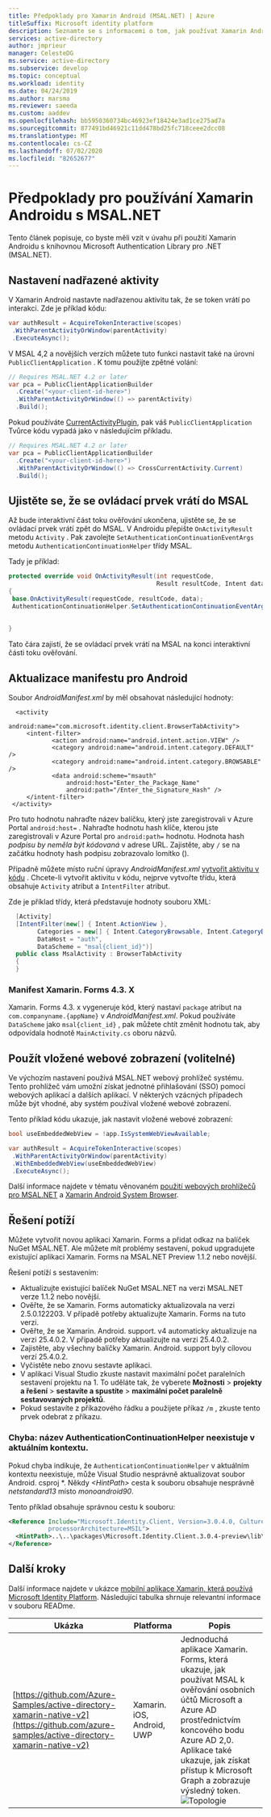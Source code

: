 ```yaml
---
title: Předpoklady pro Xamarin Android (MSAL.NET) | Azure
titleSuffix: Microsoft identity platform
description: Seznamte se s informacemi o tom, jak používat Xamarin Android s knihovnou Microsoft Authentication Library pro .NET (MSAL.NET).
services: active-directory
author: jmprieur
manager: CelesteDG
ms.service: active-directory
ms.subservice: develop
ms.topic: conceptual
ms.workload: identity
ms.date: 04/24/2019
ms.author: marsma
ms.reviewer: saeeda
ms.custom: aaddev
ms.openlocfilehash: bb5950360734bc46923ef18424e3ad1ce275ad7a
ms.sourcegitcommit: 877491bd46921c11dd478bd25fc718ceee2dcc08
ms.translationtype: MT
ms.contentlocale: cs-CZ
ms.lasthandoff: 07/02/2020
ms.locfileid: "82652677"
---
```

# <a name="considerations-for-using-xamarin-android-with-msalnet"></a>Předpoklady pro používání Xamarin Androidu s MSAL.NET
Tento článek popisuje, co byste měli vzít v úvahu při použití Xamarin Androidu s knihovnou Microsoft Authentication Library pro .NET (MSAL.NET).

## <a name="set-the-parent-activity"></a>Nastavení nadřazené aktivity

V Xamarin Android nastavte nadřazenou aktivitu tak, že se token vrátí po interakci. Zde je příklad kódu:

```csharp
var authResult = AcquireTokenInteractive(scopes)
 .WithParentActivityOrWindow(parentActivity)
 .ExecuteAsync();
```

V MSAL 4,2 a novějších verzích můžete tuto funkci nastavit také na úrovni `PublicClientApplication` . K tomu použijte zpětné volání:

```csharp
// Requires MSAL.NET 4.2 or later
var pca = PublicClientApplicationBuilder
  .Create("<your-client-id-here>")
  .WithParentActivityOrWindow(() => parentActivity)
  .Build();
```

Pokud používáte [CurrentActivityPlugin](https://github.com/jamesmontemagno/CurrentActivityPlugin), pak váš `PublicClientApplication` Tvůrce kódu vypadá jako v následujícím příkladu.

```csharp
// Requires MSAL.NET 4.2 or later
var pca = PublicClientApplicationBuilder
  .Create("<your-client-id-here>")
  .WithParentActivityOrWindow(() => CrossCurrentActivity.Current)
  .Build();
```

## <a name="ensure-that-control-returns-to-msal"></a>Ujistěte se, že se ovládací prvek vrátí do MSAL 
Až bude interaktivní část toku ověřování ukončena, ujistěte se, že se ovládací prvek vrátí zpět do MSAL. V Androidu přepište `OnActivityResult` metodu `Activity` . Pak zavolejte `SetAuthenticationContinuationEventArgs` metodu `AuthenticationContinuationHelper` třídy MSAL. 

Tady je příklad:

```csharp
protected override void OnActivityResult(int requestCode, 
                                         Result resultCode, Intent data)
{
 base.OnActivityResult(requestCode, resultCode, data);
 AuthenticationContinuationHelper.SetAuthenticationContinuationEventArgs(requestCode,
                                                                         resultCode,
                                                                         data);
}

```

Tato čára zajistí, že se ovládací prvek vrátí na MSAL na konci interaktivní části toku ověřování.

## <a name="update-the-android-manifest"></a>Aktualizace manifestu pro Android
Soubor *AndroidManifest.xml* by měl obsahovat následující hodnoty:

<!--Intent filter to capture System Browser or Authenticator calling back to our app after sign-in-->
```
  <activity
        android:name="com.microsoft.identity.client.BrowserTabActivity">
     <intent-filter>
            <action android:name="android.intent.action.VIEW" />
            <category android:name="android.intent.category.DEFAULT" />
            <category android:name="android.intent.category.BROWSABLE" />
            <data android:scheme="msauth"
                android:host="Enter_the_Package_Name"
                android:path="/Enter_the_Signature_Hash" />
     </intent-filter>
 </activity>
```

Pro tuto hodnotu nahraďte název balíčku, který jste zaregistrovali v Azure Portal `android:host=` . Nahraďte hodnotu hash klíče, kterou jste zaregistrovali v Azure Portal pro `android:path=` hodnotu. Hodnota hash *podpisu by neměla být kódovaná* v adrese URL. Zajistěte, aby `/` se na začátku hodnoty hash podpisu zobrazovalo lomítko ().

Případně můžete místo ruční úpravy *AndroidManifest.xml* [vytvořit aktivitu v kódu](https://docs.microsoft.com/xamarin/android/platform/android-manifest#the-basics) . Chcete-li vytvořit aktivitu v kódu, nejprve vytvořte třídu, která obsahuje `Activity` atribut a `IntentFilter` atribut. 

Zde je příklad třídy, která představuje hodnoty souboru XML:

```csharp
  [Activity]
  [IntentFilter(new[] { Intent.ActionView },
        Categories = new[] { Intent.CategoryBrowsable, Intent.CategoryDefault },
        DataHost = "auth",
        DataScheme = "msal{client_id}")]
  public class MsalActivity : BrowserTabActivity
  {
  }
```

### <a name="xamarinforms-43x-manifest"></a>Manifest Xamarin. Forms 4.3. X

Xamarin. Forms 4.3. x vygeneruje kód, který nastaví `package` atribut na `com.companyname.{appName}` v *AndroidManifest.xml*. Pokud používáte `DataScheme` jako `msal{client_id}` , pak můžete chtít změnit hodnotu tak, aby odpovídala hodnotě `MainActivity.cs` oboru názvů.

## <a name="use-the-embedded-web-view-optional"></a>Použít vložené webové zobrazení (volitelné)

Ve výchozím nastavení používá MSAL.NET webový prohlížeč systému. Tento prohlížeč vám umožní získat jednotné přihlašování (SSO) pomocí webových aplikací a dalších aplikací. V některých vzácných případech může být vhodné, aby systém používal vložené webové zobrazení. 

Tento příklad kódu ukazuje, jak nastavit vložené webové zobrazení:

```csharp
bool useEmbeddedWebView = !app.IsSystemWebViewAvailable;

var authResult = AcquireTokenInteractive(scopes)
 .WithParentActivityOrWindow(parentActivity)
 .WithEmbeddedWebView(useEmbeddedWebView)
 .ExecuteAsync();
```

Další informace najdete v tématu věnovaném [použití webových prohlížečů pro MSAL.NET](msal-net-web-browsers.md) a [Xamarin Android System Browser](msal-net-system-browser-android-considerations.md).


## <a name="troubleshoot"></a>Řešení potíží
Můžete vytvořit novou aplikaci Xamarin. Forms a přidat odkaz na balíček NuGet MSAL.NET.
Ale můžete mít problémy sestavení, pokud upgradujete existující aplikaci Xamarin. Forms na MSAL.NET Preview 1.1.2 nebo novější.

Řešení potíží s sestavením:

- Aktualizujte existující balíček NuGet MSAL.NET na verzi MSAL.NET verze 1.1.2 nebo novější.
- Ověřte, že se Xamarin. Forms automaticky aktualizovala na verzi 2.5.0.122203. V případě potřeby aktualizujte Xamarin. Forms na tuto verzi.
- Ověřte, že se Xamarin. Android. support. v4 automaticky aktualizuje na verzi 25.4.0.2. V případě potřeby aktualizujte na verzi 25.4.0.2.
- Zajistěte, aby všechny balíčky Xamarin. Android. support byly cílovou verzí 25.4.0.2.
- Vyčistěte nebo znovu sestavte aplikaci.
- V aplikaci Visual Studio zkuste nastavit maximální počet paralelních sestavení projektu na 1. To uděláte tak, že vyberete **Možnosti**  >  **projekty a řešení**  >  **sestavíte a spustíte**  >  **maximální počet paralelně sestavovaných projektů**.
- Pokud sestavíte z příkazového řádku a použijete příkaz `/m` , zkuste tento prvek odebrat z příkazu.

### <a name="error-the-name-authenticationcontinuationhelper-doesnt-exist-in-the-current-context"></a>Chyba: název AuthenticationContinuationHelper neexistuje v aktuálním kontextu.

Pokud chyba indikuje, že `AuthenticationContinuationHelper` v aktuálním kontextu neexistuje, může Visual Studio nesprávně aktualizovat soubor Android. csproj *. Někdy *\<HintPath>* cesta k souboru obsahuje nesprávně *netstandard13* místo *monoandroid90*.

Tento příklad obsahuje správnou cestu k souboru:

```xml
<Reference Include="Microsoft.Identity.Client, Version=3.0.4.0, Culture=neutral, PublicKeyToken=0a613f4dd989e8ae,
           processorArchitecture=MSIL">
  <HintPath>..\..\packages\Microsoft.Identity.Client.3.0.4-preview\lib\monoandroid90\Microsoft.Identity.Client.dll</HintPath>
</Reference>
```

## <a name="next-steps"></a>Další kroky

Další informace najdete v ukázce [mobilní aplikace Xamarin, která používá Microsoft Identity Platform](https://github.com/azure-samples/active-directory-xamarin-native-v2#android-specific-considerations). Následující tabulka shrnuje relevantní informace v souboru READme.

| Ukázka | Platforma | Popis |
| ------ | -------- | ----------- |
|[https://github.com/Azure-Samples/active-directory-xamarin-native-v2](https://github.com/azure-samples/active-directory-xamarin-native-v2) | Xamarin. iOS, Android, UWP | Jednoduchá aplikace Xamarin. Forms, která ukazuje, jak používat MSAL k ověřování osobních účtů Microsoft a Azure AD prostřednictvím koncového bodu Azure AD 2,0. Aplikace také ukazuje, jak získat přístup k Microsoft Graph a zobrazuje výsledný token. <br>![Topologie](media/msal-net-xamarin-android-considerations/topology.png) |
